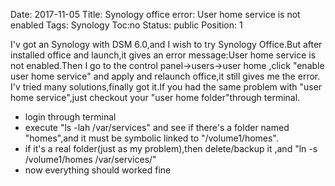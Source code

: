 Date: 2017-11-05
Title: Synology office error: User home service is not enabled
Tags:  Synology
Toc:no
Status: public
Position: 1

I'v got an Synology with DSM 6.0,and I wish to try Synology Office.But after installed office and launch,it gives an error message:User home service is not enabled.Then I go to the control panel->users->user home ,click "enable user home service" and apply and relaunch office,it still gives me the error.
I'v tried many solutions,finally got it.If you had the same problem with "user home service",just checkout your "user home folder"through terminal.

- login  through terminal
- execute "ls -lah /var/services" and see if there's a folder named "homes",and it must be symbolic linked to "/volume1/homes".
- if it's a real folder(just as my problem),then delete/backup it ,and "ln -s /volume1/homes /var/services/"
- now everything should worked fine






